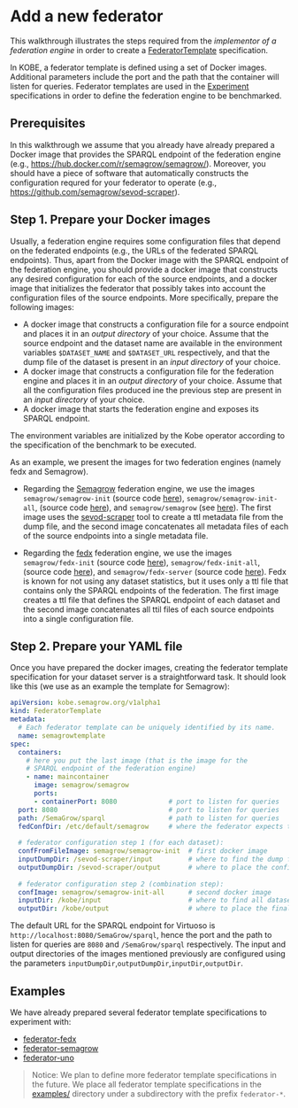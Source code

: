 # Add a new federator

This walkthrough illustrates the steps required from the *implementor of a
federation engine* in order to create a
[FederatorTemplate](../references/api.md#federatortemplate) specification.

In KOBE, a federator template is defined using a set of Docker images.
Additional parameters include the port and the path that the container will
listen for queries. Federator templates are used in the
[Experiment](../references/api.md#experiment) specifications in order to
define the federation engine to be benchmarked.

## Prerequisites

In this walkthrough we assume that you already have already prepared a Docker
image that provides the SPARQL endpoint of the federation engine (e.g.,
https://hub.docker.com/r/semagrow/semagrow/). Moreover, you should have a piece
of software that automatically constructs the configuration requred for your
federator to operate (e.g., https://github.com/semagrow/sevod-scraper). 

## Step 1. Prepare your Docker images

Usually, a federation engine requires some configuration files that depend on
the federated endpoints (e.g., the URLs of the federated SPARQL endpoints).
Thus, apart from the Docker image with the SPARQL endpoint of the federation
engine, you should provide a docker image that constructs any desired
configuration for each of the source endpoints, and a docker image that
initializes the federator that possibly takes into account the configuration
files of the source endpoints. More specifically, prepare the following images:

* A docker image that constructs a configuration file for a source endpoint and
  places it in an *output directory* of your choice. Assume that the source
  endpoint and the dataset name are available in the environment variables
  `$DATASET_NAME` and `$DATASET_URL` respectively, and that the dump file of the
  dataset is present in an *input directory* of your choice.
* A docker image that constructs a configuration file for the federation engine
  and places it in an *output directory* of your choice. Assume that all the
  configuration files produced ine the previous step are present in an *input
  directory* of your choice.
* A docker image that starts the federation engine and exposes its SPARQL
  endpoint.

The environment variables are initialized by the Kobe operator according to the
specification of the benchmark to be executed.

As an example, we present the images for two federation engines (namely fedx and
Semagrow).

* Regarding the [Semagrow](http://semagrow.github.io/) federation engine, we use
  the images `semagrow/semagrow-init` (source code
  [here](https://github.com/semagrow/kobe/tree/devel//examples/federator-semagrow/semagrow-init)),
  `semagrow/semagrow-init-all`, (source code
  [here](https://github.com/semagrow/kobe/tree/devel//examples/federator-semagrow/semagrow-init-all)), and
  `semagrow/semagrow` (see [here](https://hub.docker.com/r/semagrow/semagrow/)).
  The first image uses the
  [sevod-scraper](https://github.com/semagrow/sevod-scraper) tool to create a
  ttl metadata file from the dump file, and the second image concatenates all
  metadata files of each of the source endpoints into a single metadata file.

* Regarding the
  [fedx](http://iswc2011.semanticweb.org/fileadmin/iswc/Papers/Research_Paper/05/70310592.pdf)
  federation engine, we use the images `semagrow/fedx-init` (source code
  [here](https://github.com/semagrow/kobe/tree/devel//examples/federator-fedx/fedx-init)), `semagrow/fedx-init-all`,
  (source code [here](https://github.com/semagrow/kobe/tree/devel//examples/federator-fedx/fedx-init-all)), and
  `semagrow/fedx-server` (source code
  [here](https://github.com/semagrow/docker-fedx-server)). Fedx is known for not
  using any dataset statistics, but it uses only a ttl file that contains only
  the SPARQL endpoints of the federation. The first image creates a ttl file
  that defines the SPARQL endpoint of each dataset and the second image
  concatenates all ttil files of each source endpoints into a single
  configuration file.


## Step 2. Prepare your YAML file

Once you have prepared the docker images, creating the federator template
specification for your dataset server is a straightforward task. It should look
like this (we use as an example the template for Semagrow):

```yaml
apiVersion: kobe.semagrow.org/v1alpha1
kind: FederatorTemplate
metadata:
  # Each federator template can be uniquely identified by its name.
  name: semagrowtemplate
spec:
  containers:
    # here you put the last image (that is the image for the
    # SPARQL endpoint of the federation engine)
    - name: maincontainer 
      image: semagrow/semagrow
      ports:
      - containerPort: 8080             # port to listen for queries
  port: 8080                            # port to listen for queries
  path: /SemaGrow/sparql                # path to listen for queries
  fedConfDir: /etc/default/semagrow     # where the federator expects to find its configuration
  
  # federator configuration step 1 (for each dataset):
  confFromFileImage: semagrow/semagrow-init  # first docker image
  inputDumpDir: /sevod-scraper/input         # where to find the dump file for the dataset
  outputDumpDir: /sevod-scraper/output       # where to place the configuration for the dataset
  
  # federator configuration step 2 (combination step):
  confImage: semagrow/semagrow-init-all      # second docker image
  inputDir: /kobe/input                      # where to find all dataset configurations
  outputDir: /kobe/output                    # where to place the final (combined) configuration

```

The default URL for the SPARQL endpoint for Virtuoso is
`http://localhost:8080/SemaGrow/sparql`, hence the port and the path to listen
for queries are `8080` and `/SemaGrow/sparql` respectively. The input and output
directories of the images mentioned previously are configured using the
parameters `inputDumpDir`,`outputDumpDir`,`inputDir`,`outputDir`.

## Examples

We have already prepared several federator template specifications to experiment
with:

* [federator-fedx](https://github.com/semagrow/kobe/tree/devel//examples/federator-fedx)
* [federator-semagrow](https://github.com/semagrow/kobe/tree/devel//examples/federator-semagrow)
* [federator-uno](https://github.com/semagrow/kobe/tree/devel//examples/federator-uno)

> Notice: We plan to define more federator template specifications in the
> future. We place all federator template specifications in the
> [examples/](../examples/) directory under a subdirectory with the prefix
> `federator-*`. 
